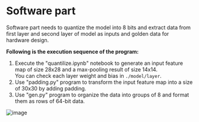 # Software part
Software part needs to quantize the model into 8 bits and extract data from first layer and second layer of model as inputs and golden data for hardware design.  

**Following is the execution sequence of the program:**
1. Execute the "quantilize.ipynb" notebook to generate an input feature map of size 28x28 and a max-pooling result of size 14x14.  
   You can check each layer weight and bias in `./model/layer`.  
2. Use "padding.py" program to transform the input feature map into a size of 30x30 by adding padding.  
3. Use "gen.py" program to organize the data into groups of 8 and format them as rows of 64-bit data.
  
![image](https://github.com/suchuankai/CNN-accelerator/assets/69788052/66f176c6-4517-4ede-be00-c86595419c8f)  

